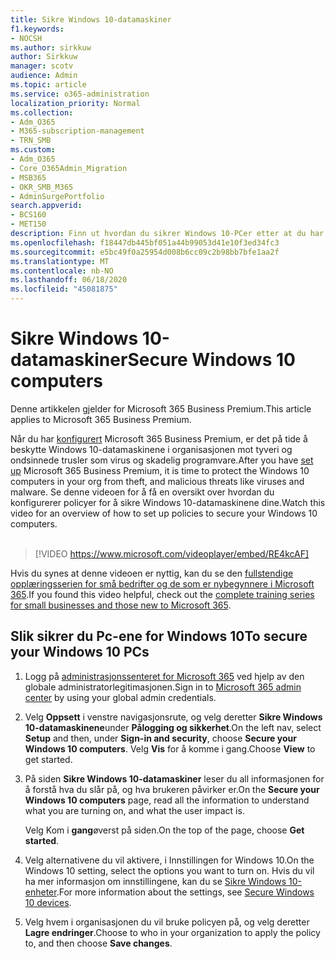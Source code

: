 ```yaml
---
title: Sikre Windows 10-datamaskiner
f1.keywords:
- NOCSH
ms.author: sirkkuw
author: Sirkkuw
manager: scotv
audience: Admin
ms.topic: article
ms.service: o365-administration
localization_priority: Normal
ms.collection:
- Adm_O365
- M365-subscription-management
- TRN_SMB
ms.custom:
- Adm_O365
- Core_O365Admin_Migration
- MSB365
- OKR_SMB_M365
- AdminSurgePortfolio
search.appverid:
- BCS160
- MET150
description: Finn ut hvordan du sikrer Windows 10-PCer etter at du har konfigurert Microsoft 365 Business Premium.
ms.openlocfilehash: f18447db445bf051a44b99053d41e10f3ed34fc3
ms.sourcegitcommit: e5bc49f0a25954d008b6cc09c2b98bb7bfe1aa2f
ms.translationtype: MT
ms.contentlocale: nb-NO
ms.lasthandoff: 06/18/2020
ms.locfileid: "45081875"
---
```

# <a name="secure-windows-10-computers"></a><span data-ttu-id="11e56-103">Sikre Windows 10-datamaskiner</span><span class="sxs-lookup"><span data-stu-id="11e56-103">Secure Windows 10 computers</span></span>

<span data-ttu-id="11e56-104">Denne artikkelen gjelder for Microsoft 365 Business Premium.</span><span class="sxs-lookup"><span data-stu-id="11e56-104">This article applies to Microsoft 365 Business Premium.</span></span>

<span data-ttu-id="11e56-105">Når du har [konfigurert](set-up.md) Microsoft 365 Business Premium, er det på tide å beskytte Windows 10-datamaskinene i organisasjonen mot tyveri og ondsinnede trusler som virus og skadelig programvare.</span><span class="sxs-lookup"><span data-stu-id="11e56-105">After you have [set up](set-up.md) Microsoft 365 Business Premium, it is time to protect the Windows 10 computers in your org from theft, and malicious threats like viruses and malware.</span></span>
<span data-ttu-id="11e56-106">Se denne videoen for å få en oversikt over hvordan du konfigurerer policyer for å sikre Windows 10-datamaskinene dine.</span><span class="sxs-lookup"><span data-stu-id="11e56-106">Watch this video for an overview of how to set up policies to secure your Windows 10 computers.</span></span><br><br>

> [!VIDEO https://www.microsoft.com/videoplayer/embed/RE4kcAF] 

<span data-ttu-id="11e56-107">Hvis du synes at denne videoen er nyttig, kan du se den [fullstendige opplæringsserien for små bedrifter og de som er nybegynnere i Microsoft 365](https://support.microsoft.com/office/6ab4bbcd-79cf-4000-a0bd-d42ce4d12816).</span><span class="sxs-lookup"><span data-stu-id="11e56-107">If you found this video helpful, check out the [complete training series for small businesses and those new to Microsoft 365](https://support.microsoft.com/office/6ab4bbcd-79cf-4000-a0bd-d42ce4d12816).</span></span>

## <a name="to-secure-your-windows-10-pcs"></a><span data-ttu-id="11e56-108">Slik sikrer du Pc-ene for Windows 10</span><span class="sxs-lookup"><span data-stu-id="11e56-108">To secure your Windows 10 PCs</span></span>

1. <span data-ttu-id="11e56-109">Logg på [administrasjonssenteret for Microsoft 365](https://admin.microsoft.com) ved hjelp av den globale administratorlegitimasjonen.</span><span class="sxs-lookup"><span data-stu-id="11e56-109">Sign in to [Microsoft 365 admin center](https://admin.microsoft.com) by using your global admin credentials.</span></span> 
2. <span data-ttu-id="11e56-110">Velg **Oppsett** i venstre navigasjonsrute, og velg deretter **Sikre Windows 10-datamaskinene**under **Pålogging og sikkerhet**.</span><span class="sxs-lookup"><span data-stu-id="11e56-110">On the left nav, select **Setup** and then, under **Sign-in and security**, choose **Secure your Windows 10 computers**.</span></span> <span data-ttu-id="11e56-111">Velg **Vis** for å komme i gang.</span><span class="sxs-lookup"><span data-stu-id="11e56-111">Choose **View** to get started.</span></span>
3. <span data-ttu-id="11e56-112">På siden **Sikre Windows 10-datamaskiner** leser du all informasjonen for å forstå hva du slår på, og hva brukeren påvirker er.</span><span class="sxs-lookup"><span data-stu-id="11e56-112">On the **Secure your Windows 10 computers** page, read all the information to understand what you are turning on, and what the user impact is.</span></span>

    <span data-ttu-id="11e56-113">Velg Kom i **gang**øverst på siden.</span><span class="sxs-lookup"><span data-stu-id="11e56-113">On the top of the page, choose **Get started**.</span></span>

4. <span data-ttu-id="11e56-114">Velg alternativene du vil aktivere, i Innstillingen for Windows 10.</span><span class="sxs-lookup"><span data-stu-id="11e56-114">On the Windows 10 setting, select the options you want to turn on.</span></span> <span data-ttu-id="11e56-115">Hvis du vil ha mer informasjon om innstillingene, kan du se [Sikre Windows 10-enheter](secure-windows-10-devices.md).</span><span class="sxs-lookup"><span data-stu-id="11e56-115">For more information about the settings, see [Secure Windows 10 devices](secure-windows-10-devices.md).</span></span> 
5. <span data-ttu-id="11e56-116">Velg hvem i organisasjonen du vil bruke policyen på, og velg deretter **Lagre endringer**.</span><span class="sxs-lookup"><span data-stu-id="11e56-116">Choose to who in your organization to apply the policy to, and then choose **Save changes**.</span></span>

